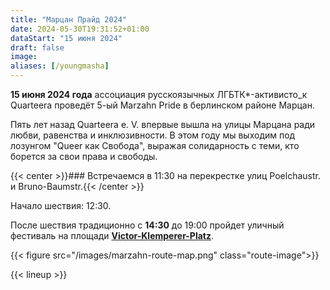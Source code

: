 ```yaml
---
title: "Марцан Прайд 2024"
date: 2024-05-30T19:31:52+01:00
dataStart: "15 июня 2024"
draft: false
image:
aliases: [/youngmasha]
---
```

**15 июня 2024 года** ассоциация русскоязычных ЛГБТК\*-активисто_к Quarteera проведёт 5-ый Marzahn Pride в берлинском районе Марцан.

Пять лет назад Quarteera e. V. впервые вышла на улицы Марцана ради любви, равенства и инклюзивности. В этом году мы выходим под лозунгом "Queer как Свобода", выражая солидарность с теми, кто борется за свои права и свободы.

{{< center >}}### Встречаемся в 11:30 на перекрестке улиц Poelchaustr. и Bruno-Baumstr.{{< /center >}} 

Начало шествия: 12:30.

После шествия традиционно c **14:30** до 19:00 пройдет уличный фестиваль на площади **[Victor-Klemperer-Platz](https://maps.app.goo.gl/12PfkDRWKR8yqouCA)**.

{{< figure src="/images/marzahn-route-map.png" class="route-image">}} 

{{< lineup >}}


